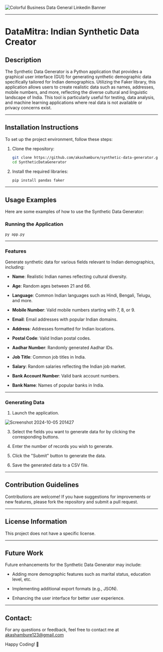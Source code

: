 
![Colorful Business Data General Linkedin Banner](https://github.com/user-attachments/assets/289cfa54-c409-4f24-80f7-d579397ffcff)
__________________________________________________________________________________________________________________________________

# DataMitra: Indian Synthetic Data Creator

## Description
The Synthetic Data Generator is a Python application that provides a graphical user interface (GUI) for generating synthetic demographic data specifically tailored for Indian demographics. Utilizing the Faker library, this application allows users to create realistic data such as names, addresses, mobile numbers, and more, reflecting the diverse cultural and linguistic landscape of India. This tool is particularly useful for testing, data analysis, and machine learning applications where real data is not available or privacy concerns exist.

__________________________________________________________________________________________________________________________________

## Installation Instructions
To set up the project environment, follow these steps:

1. Clone the repository:
   ```bash
   git clone https://github.com/akashambure/synthetic-data-generator.git
   cd SyntheticDataGenerator
   ```

2. Install the required libraries:
   ```bash
   pip install pandas faker
   ```
__________________________________________________________________________________________________________________________________

## Usage Examples
Here are some examples of how to use the Synthetic Data Generator:

### Running the Application
```python
py app.py
```
__________________________________________________________________________________________________________________________________

### Features
Generate synthetic data for various fields relevant to Indian demographics, including:
   
- **Name**: Realistic Indian names reflecting cultural diversity.
  
- **Age**: Random ages between 21 and 66.
  
- **Language**: Common Indian languages such as Hindi, Bengali, Telugu, and more.
  
- **Mobile Number**: Valid mobile numbers starting with 7, 8, or 9.
  
- **Email**: Email addresses with popular Indian domains.
  
- **Address**: Addresses formatted for Indian locations.
  
- **Postal Code**: Valid Indian postal codes.
  
- **Aadhar Number**: Randomly generated Aadhar IDs.
  
- **Job Title**: Common job titles in India.
  
- **Salary**: Random salaries reflecting the Indian job market.
  
- **Bank Account Number**: Valid bank account numbers.
  
- **Bank Name**: Names of popular banks in India.

__________________________________________________________________________________________________________________________________

### Generating Data

1. Launch the application.

![Screenshot 2024-10-05 201427](https://github.com/user-attachments/assets/89b64c96-e789-4e8b-b278-93b4c4612ca0)

3. Select the fields you want to generate data for by clicking the corresponding buttons.
   
5. Enter the number of records you wish to generate.
   
7. Click the "Submit" button to generate the data.
   
9. Save the generated data to a CSV file.

__________________________________________________________________________________________________________________________________

## Contribution Guidelines
Contributions are welcome! If you have suggestions for improvements or new features, please fork the repository and submit a pull request.

__________________________________________________________________________________________________________________________________


## License Information
This project does not have a specific license.

__________________________________________________________________________________________________________________________________

## Future Work

Future enhancements for the Synthetic Data Generator may include:

- Adding more demographic features such as marital status, education level, etc.
  
- Implementing additional export formats (e.g., JSON).
  
- Enhancing the user interface for better user experience.

__________________________________________________________________________________________________________________________________

## Contact:
For any questions or feedback, feel free to contact me at akashambure123@gmail.com

Happy Coding! 🚀
